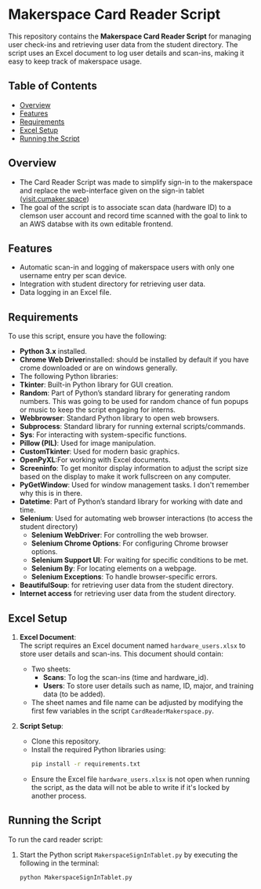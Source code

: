 # Makerspace Card Reader Script

This repository contains the **Makerspace Card Reader Script** for managing user check-ins and retrieving user data from the student directory. The script uses an Excel document to log user details and scan-ins, making it easy to keep track of makerspace usage.

## Table of Contents
- [Overview](#overview)
- [Features](#features)
- [Requirements](#requirements)
- [Excel Setup](#excel-setup)
- [Running the Script](#running-the-script)

## Overview
- The Card Reader Script was made to simplify sign-in to the makerspace and replace the web-interface given on the sign-in tablet ([visit.cumaker.space](https://visit.cumaker.space/))
- The goal of the script is to associate scan data (hardware ID) to a clemson user account and record time scanned with the goal to link to an AWS databse with its own editable frontend.

## Features
- Automatic scan-in and logging of makerspace users with only one username entry per scan device.
- Integration with student directory for retrieving user data.
- Data logging in an Excel file.

## Requirements
To use this script, ensure you have the following:
- **Python 3.x** installed.
- **Chrome Web Driver**installed: should be installed by default if you have crome downloaded or are on windows generally. 
- The following Python libraries:
- **Tkinter**: Built-in Python library for GUI creation.
- **Random**: Part of Python’s standard library for generating random numbers. This was going to be used for random chance of fun popups or music to keep the script engaging for interns.
- **Webbrowser**: Standard Python library to open web browsers.
- **Subprocess**: Standard library for running external scripts/commands.
- **Sys**: For interacting with system-specific functions.
- **Pillow (PIL)**: Used for image manipulation.
- **CustomTkinter**: Used for modern basic graphics.
- **OpenPyXL**:For working with Excel documents.
- **Screeninfo**: To get monitor display information to adjust the script size based on the display to make it work fullscreen on any computer.
- **PyGetWindow**: Used for window management tasks. I don't remember why this is in there.
- **Datetime**: Part of Python’s standard library for working with date and time.
- **Selenium**: Used for automating web browser interactions (to access the student directory)
  - **Selenium WebDriver**: For controlling the web browser.
  - **Selenium Chrome Options**: For configuring Chrome browser options.
  - **Selenium Support UI**: For waiting for specific conditions to be met.
  - **Selenium By**: For locating elements on a webpage.
  - **Selenium Exceptions**: To handle browser-specific errors.
- **BeautifulSoup**: for retrieving user data from the student directory.
- **Internet access** for retrieving user data from the student directory.

## Excel Setup
1. **Excel Document**:  
   The script requires an Excel document named `hardware_users.xlsx` to store user details and scan-ins. This document should contain:
   - Two sheets:
     - **Scans**: To log the scan-ins (time and hardware_id).
     - **Users**: To store user details such as name, ID, major, and training data (to be added).
   - The sheet names and file name can be adjusted by modifying the first few variables in the script `CardReaderMakerspace.py`.

2. **Script Setup**:
   - Clone this repository.
   - Install the required Python libraries using:
     ```bash
     pip install -r requirements.txt
     ```
   - Ensure the Excel file `hardware_users.xlsx` is not open when running the script, as the data will not be able to write if it's locked by another process.

## Running the Script
To run the card reader script:
1. Start the Python script `MakerspaceSignInTablet.py` by executing the following in the terminal:
   ```bash
   python MakerspaceSignInTablet.py
